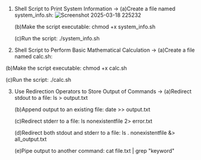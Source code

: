 1. Shell Script to Print System Information
-> (a)Create a file named system_info.sh:
   ![Screenshot 2025-03-18 225232](https://github.com/user-attachments/assets/49335da0-4d54-4a88-944c-539c21a82e46)

 
   (b)Make the script executable:
      chmod +x system_info.sh

   (c)Run the script:
      ./system_info.sh

3. Shell Script to Perform Basic Mathematical Calculation
-> (a)Create a file named calc.sh:

(b)Make the script executable:
chmod +x calc.sh

(c)Run the script:
./calc.sh

3. Use Redirection Operators to Store Output of Commands
-> (a)Redirect stdout to a file:
      ls > output.txt

   (b)Append output to an existing file:
      date >> output.txt

   (c)Redirect stderr to a file:
      ls nonexistentfile 2> error.txt

   (d)Redirect both stdout and stderr to a file:
      ls . nonexistentfile &> all_output.txt

   (e)Pipe output to another command:
      cat file.txt | grep "keyword"
